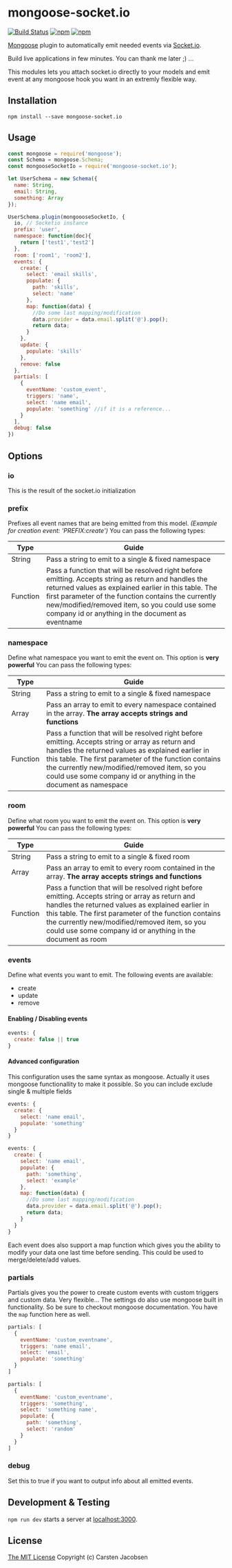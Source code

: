 # mongoose-socket.io
[![Build Status](https://travis-ci.org/crsten/mongoose-socket.io.svg?branch=master&style=flat-square)](https://travis-ci.org/crsten/mongoose-socket.io)
[![npm](https://img.shields.io/npm/dt/mongoose-socket.io.svg?style=flat-square)](https://www.npmjs.com/package/mongoose-socket.io)
[![npm](https://img.shields.io/npm/v/mongoose-socket.io.svg?style=flat-square)](https://www.npmjs.com/package/mongoose-socket.io)

[Mongoose](http://mongoosejs.com/) plugin to automatically emit needed events via [Socket.io](https://socket.io/).

Build live applications in few minutes. You can thank me later ;) ...

This modules lets you attach socket.io directly to your models and emit event at any mongoose hook you want in an extremly flexible way.

## Installation

`npm install --save mongoose-socket.io`

## Usage

```js
const mongoose = require('mongoose');
const Schema = mongoose.Schema;
const mongooseSocketIo = require('mongoose-socket.io');

let UserSchema = new Schema({
  name: String,
  email: String,
  something: Array
});

UserSchema.plugin(mongoooseSocketIo, {
  io, // Socketio instance
  prefix: 'user',
  namespace: function(doc){
    return ['test1','test2']
  },
  room: ['room1', 'room2'],
  events: {
    create: {
      select: 'email skills',
      populate: {
        path: 'skills',
        select: 'name'
      },
      map: function(data) {
        //Do some last mapping/modification
        data.provider = data.email.split('@').pop();
        return data;
      }
    },
    update: {
      populate: 'skills'
    },
    remove: false
  },
  partials: [
    {
      eventName: 'custom_event',
      triggers: 'name',
      select: 'name email',
      populate: 'something' //if it is a reference...
    }
  ],
  debug: false
})
```

## Options

### io

This is the result of the socket.io initialization

### prefix

Prefixes all event names that are being emitted from this model. *(Example for creation event: 'PREFIX:create')*
You can pass the following types:

| Type | Guide |
| ---- | ----- |
| String | Pass a string to emit to a single & fixed namespace |
| Function | Pass a function that will be resolved right before emitting. Accepts string as return and handles the returned values as explained earlier in this table. The first parameter of the function contains the currently new/modified/removed item, so you could use some company id or anything in the document as eventname |

### namespace

Define what namespace you want to emit the event on. This option is **very powerful**
You can pass the following types:

| Type | Guide |
| ---- | ----- |
| String | Pass a string to emit to a single & fixed namespace |
| Array | Pass an array to emit to every namespace contained in the array.  **The array accepts strings and functions** |
| Function | Pass a function that will be resolved right before emitting. Accepts string or array as return and handles the returned values as explained earlier in this table. The first parameter of the function contains the currently new/modified/removed item, so you could use some company id or anything in the document as namespace |

### room

Define what room you want to emit the event on. This option is **very powerful**
You can pass the following types:

| Type | Guide |
| ---- | ----- |
| String | Pass a string to emit to a single & fixed room |
| Array | Pass an array to emit to every room contained in the array.  **The array accepts strings and functions** |
| Function | Pass a function that will be resolved right before emitting. Accepts string or array as return and handles the returned values as explained earlier in this table. The first parameter of the function contains the currently new/modified/removed item, so you could use some company id or anything in the document as room |

### events

Define what events you want to emit. The following events are available:

- create
- update
- remove

#### Enabling / Disabling events

```js
events: {
  create: false || true
}
```

#### Advanced configuration

This configuration uses the same syntax as mongoose. Actually it uses mongoose functionallity to make it possible. So you can include exclude single & multiple fields

```js
events: {
  create: {
    select: 'name email',
    populate: 'something'
  }
}
```

```js
events: {
  create: {
    select: 'name email',
    populate: {
      path: 'something',
      select: 'example'
    },
    map: function(data) {
      //Do some last mapping/modification
      data.provider = data.email.split('@').pop();
      return data;
    }
  }
}
```

Each event does also support a map function which gives you the ability to modify your data one last time before sending.
This could be used to merge/delete/add values.

### partials

Partials gives you the power to create custom events with custom triggers and custom data. Very flexible...
The settings do also use mongoose built in functionality. So be sure to checkout mongoose documentation.
You have the `map` function here as well.

```js
partials: [
  {
    eventName: 'custom_eventname',
    triggers: 'name email',
    select: 'email',
    populate: 'something'
  }
]
```

```js
partials: [
  {
    eventName: 'custom_eventname',
    triggers: 'something',
    select: 'something name',
    populate: {
      path: 'something',
      select: 'random'
    }
  }
]
```

### debug

Set this to true if you want to output info about all emitted events.

## Development & Testing

`npm run dev` starts a server at [localhost:3000](http://localhost:3000).

## License

[The MIT License](http://opensource.org/licenses/MIT)
Copyright (c) Carsten Jacobsen
